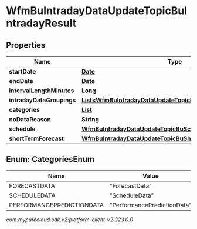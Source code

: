 # WfmBuIntradayDataUpdateTopicBuIntradayResult


## Properties

| Name | Type | Description | Notes |
| ------------ | ------------- | ------------- | ------------- |
| **startDate** | [**Date**](Date) |  |  [optional] |
| **endDate** | [**Date**](Date) |  |  [optional] |
| **intervalLengthMinutes** | **Long** |  |  [optional] |
| **intradayDataGroupings** | [**List&lt;WfmBuIntradayDataUpdateTopicBuIntradayDataGroup&gt;**](WfmBuIntradayDataUpdateTopicBuIntradayDataGroup) |  |  [optional] |
| **categories** | [**List<CategoriesEnum>**](#Enum--CategoriesEnum) |  |  [optional] |
| **noDataReason** | **String** |  |  [optional] |
| **schedule** | [**WfmBuIntradayDataUpdateTopicBuScheduleReference**](WfmBuIntradayDataUpdateTopicBuScheduleReference) |  |  [optional] |
| **shortTermForecast** | [**WfmBuIntradayDataUpdateTopicBuShortTermForecastReference**](WfmBuIntradayDataUpdateTopicBuShortTermForecastReference) |  |  [optional] |


## Enum: CategoriesEnum

| Name | Value |
| ---- | ----- |
| FORECASTDATA | &quot;ForecastData&quot; |
| SCHEDULEDATA | &quot;ScheduleData&quot; |
| PERFORMANCEPREDICTIONDATA | &quot;PerformancePredictionData&quot; |




_com.mypurecloud.sdk.v2:platform-client-v2:223.0.0_
